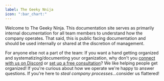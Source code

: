 ```yaml
---
label: The Geeky Nnija
icon: ":bar_chart:"
---
```

Welcome to The Geeky Ninja. This documentation site serves as primarily internal documentation for all team members to understand how the company operates. That said, this is public facing documentation and should be used internally or shared at the discretion of management.

For anyone else not a part of the team: If you want a hand getting organized and systematizing/documenting your organization, why don't you [connect with us on Discord](https://discord.gg/VVW3v2ABuT) or [set up a free consultation](http://app.simplymeet.me/thegeekyninja)? We like helping people get organized! If you're curious about how we operate we're happy to answer questions. If you're here to *steal company processes*...consider us flattered!